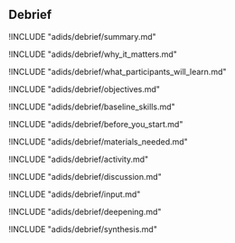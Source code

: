 
##  Debrief

<!-- ![](content/images/capacity_assessment.png "") -->

!INCLUDE "adids/debrief/summary.md"

<!-- Why The Topic Matters -->

!INCLUDE "adids/debrief/why_it_matters.md"

<!--  What Participants Will Learn -->

!INCLUDE "adids/debrief/what_participants_will_learn.md"

<!-- Objectives {.sidebar} -->

!INCLUDE "adids/debrief/objectives.md"

<!-- Baseline Skills -->

!INCLUDE "adids/debrief/baseline_skills.md"

<!-- Before you Start -->

!INCLUDE "adids/debrief/before_you_start.md"

<!-- Materials Needed [stub] -->

!INCLUDE "adids/debrief/materials_needed.md"

<!--Activity [stub] {.activity} -->

!INCLUDE "adids/debrief/activity.md"

<!--Discussion [stub] -->

!INCLUDE "adids/debrief/discussion.md"

<!-- Input -->

!INCLUDE "adids/debrief/input.md"

<!-- Deepening -->

!INCLUDE "adids/debrief/deepening.md"

<!--Synthesis [stub] {.synthesis} -->

!INCLUDE "adids/debrief/synthesis.md"

